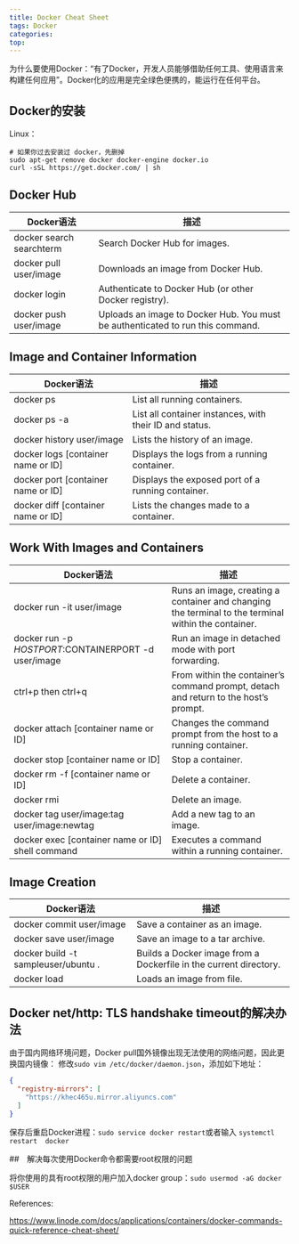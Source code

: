 ```yaml
---
title: Docker Cheat Sheet
tags: Docker
categories:
top:
---
```

为什么要使用Docker：“有了Docker，开发人员能够借助任何工具、使用语言来构建任何应用”。Docker化的应用是完全绿色便携的，能运行在任何平台。

<!-- more -->

## Docker的安装

Linux：
```
# 如果你过去安装过 docker，先删掉
sudo apt-get remove docker docker-engine docker.io
curl -sSL https://get.docker.com/ | sh

```

## Docker Hub

| Docker语法                	| 描述                                                                           	|
|---------------------------	|--------------------------------------------------------------------------------	|
| docker search  searchterm 	| Search Docker Hub for images.                                                  	|
| docker pull user/image    	| Downloads an image from Docker Hub.                                            	|
| docker login              	| Authenticate to Docker Hub (or other Docker registry).                         	|
| docker push user/image    	| Uploads an image to Docker Hub. You must be authenticated to run this command. 	|

## Image and Container Information

| Docker语法                          	| 描述                                                    	|
|-------------------------------------	|---------------------------------------------------------	|
| docker ps                           	| List all running containers.                            	|
| docker ps -a                        	| List all container instances, with their ID and status. 	|
| docker history  user/image          	| Lists the history of an image.                          	|
| docker logs  [container name or ID] 	| Displays the logs from a running container.             	|
| docker port  [container name or ID] 	| Displays the exposed port of a running container.       	|
| docker diff  [container name or ID] 	| Lists the changes made to a container.                  	|


## Work With Images and Containers

| Docker语法                                            	| 描述                                                                                                	|
|-------------------------------------------------------	|-----------------------------------------------------------------------------------------------------	|
| docker run  -it user/image                            	| Runs an image, creating a container and changing the terminal to the terminal within the container. 	|
| docker run  -p $HOSTPORT:$CONTAINERPORT -d user/image 	| Run an image in detached mode with port forwarding.                                                 	|
| ctrl+p then ctrl+q                                    	| From within the container’s command prompt, detach and return to the host’s prompt.                 	|
| docker attach  [container name or ID]                 	| Changes the command prompt from the host to a running container.                                    	|
| docker stop  [container name or ID]                   	| Stop a container.                                                                                   	|
| docker rm -f  [container name or ID]                  	| Delete a container.                                                                                 	|
| docker rmi                                            	| Delete an image.                                                                                    	|
| docker tag  user/image:tag user/image:newtag          	| Add a new tag to an image.                                                                          	|
| docker exec  [container name or ID] shell command     	| Executes a command within a running container.                                                      	|


## Image Creation

| Docker语法                          	| 描述                                                              	|
|-------------------------------------	|-------------------------------------------------------------------	|
| docker commit  user/image           	| Save a container as an image.                                     	|
| docker save  user/image             	| Save an image to a tar archive.                                   	|
| docker build -t sampleuser/ubuntu . 	| Builds a Docker image from a Dockerfile in the current directory. 	|
| docker load                         	| Loads an image from file.                                         	|

## Docker net/http: TLS handshake timeout的解决办法

由于国内网络环境问题，Docker pull国外镜像出现无法使用的网络问题，因此更换国内镜像：
修改`sudo vim /etc/docker/daemon.json`，添加如下地址：
```json
{
  "registry-mirrors": [
    "https://khec465u.mirror.aliyuncs.com"
  ]
}
```
保存后重启Docker进程：`sudo service docker restart`或者输入 `systemctl restart  docker`

##　解决每次使用Docker命令都需要root权限的问题

将你使用的具有root权限的用户加入docker group：`sudo usermod -aG docker $USER`

References:

https://www.linode.com/docs/applications/containers/docker-commands-quick-reference-cheat-sheet/
